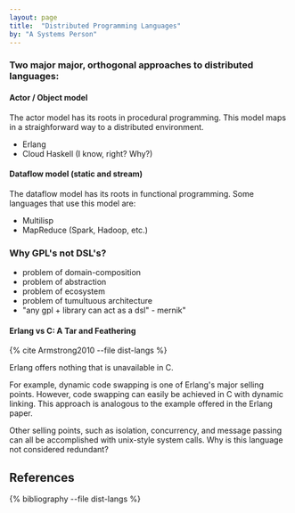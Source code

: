 ```yaml
---
layout: page
title:  "Distributed Programming Languages"
by: "A Systems Person"
---
```


### Two major major, orthogonal approaches to distributed languages:

#### Actor / Object model

The actor model has its roots in procedural programming.
This model maps in a straighforward way to a distributed environment.

* Erlang
* Cloud Haskell (I know, right? Why?)

#### Dataflow model (static and stream)

The dataflow model has its roots in functional programming.
Some languages that use this model are:

* Multilisp
* MapReduce (Spark, Hadoop, etc.)

### Why GPL's not DSL's?

* problem of domain-composition
* problem of abstraction
* problem of ecosystem
* problem of tumultuous architecture
* "any gpl + library can act as a dsl" - mernik"

#### Erlang vs C: A Tar and Feathering

{% cite Armstrong2010 --file dist-langs %}

Erlang offers nothing that is unavailable in C.

For example, dynamic code swapping is one of Erlang's major selling points.
However, code swapping can easily be achieved in C with dynamic linking.
This approach is analogous to the example offered in the Erlang paper.

Other selling points, such as isolation, concurrency, and message passing can all be accomplished with unix-style system calls.
Why is this language not considered redundant?

## References

{% bibliography --file dist-langs %}
